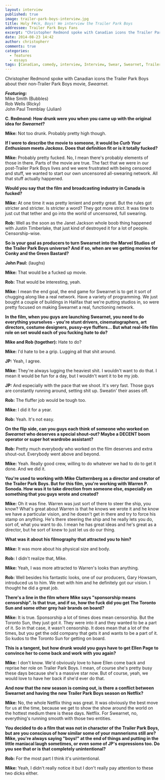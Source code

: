 ```yaml
---
layout: interview
published: true
image: trailer-park-boys-interview.jpg
title: Holy F#ck, Boys! We interview the Trailer Park Boys
addressee: Trailer Park Boys Fans
excerpt: "Christopher Redmond spoke with Canadian icons the Trailer Park Boys about their non-Trailer Park Boys movie, <em>Swearnet</em>."
date: 2014-08-23 14:42
author: christopherr
comments: true
categories:
  - features
  - essays
tags: [Canadian, comedy, interview, Interview, Swear, Swearnet, Trailer Park Boys]
---
```

Christopher Redmond spoke with Canadian icons the Trailer Park Boys about their non-Trailer Park Boys movie, _Swearnet_.

**_Featuring:_**  
Mike Smith (Bubbles)  
Rob Wells (Ricky)  
John Paul Tremblay (Julian)

**C. Redmond: How drunk were you when you came up with the original idea for _Swearnet_?**

**Mike:** Not too drunk. Probably pretty high though.

**If I were to describe the movie to someone, it would be _Curb Your Enthusiasm_ meets _Jackass_. Does that definition fit or is it totally fucked?**

**Mike:** Probably pretty fucked. No, I mean there's probably elements of those in there. Parts of the movie are true. The fact that we were in our post-Trailer Park Boys lives and we were frustrated with being censored and stuff, we wanted to start our own uncensored all-swearing network. All that stuff actually happened.

**Would you say that the film and broadcasting industry in Canada is fucked?**

**Mike:** At one time it was pretty lenient and pretty great. But the rules got stricter and stricter. Is stricter a word? They got more strict. It was time to just cut that tether and go into the world of uncensored, full swearing.

**Rob:** Well as the soon as the Janet Jackson whole boob thing happened with Justin Timberlake, that just kind of destroyed it for a lot of people. Censorship-wise.

**So is your goal as producers to turn Swearnet into the Marvel Studios of the Trailer Park Boys universe?  And if so, when are we getting movies for Conky and the Green Bastard?**

**John Paul:** (laughs) 

**Mike:** That would be a fucked up movie. 

**Rob:** That would be interesting, yeah.

**Mike:** I mean the end goal, the end game for Swearnet is to get it sort of chugging along like a real network. Have a variety of programming. We just bought a couple of buildings in Halifax that we're putting studios in, so were pretty focused on making Swearnet a real, functioning network. 

**In the film, when you guys are launching Swearnet, you need to do everything yourselves - you're stunt drivers, cinematographers, art directors, costume designers, pussy-eye fluffers… But what real-life film role on set would each of you fucking hate to do?**

**Mike and Rob (together):** Hate to do?

**Mike:** I'd hate to be a grip. Lugging all that shit around.

**JP:** Yeah, I agree.

**Mike:** They're always lugging the heaviest shit. I wouldn't want to do that. I mean it would be fun for a day, but I wouldn't want it to be my job.

**JP:** And especially with the pace that we shoot. It's very fast. Those guys are constantly running around, setting shit up. Sweatin' their asses off. 

**Rob:** The fluffer job would be tough too. 

**Mike:** I did it for a year.

**Rob:** Yeah. It's not easy.

**On the flip side, can you guys each think of someone who worked on _Swearnet_ who deserves a special shout-out? Maybe a DECENT boom operator or super hot wardrobe assistant?**

**Rob:** Pretty much everybody who worked on the film deserves and extra shout-out. Everybody went above and beyond. 

**Mike:** Yeah. Really good crew, willing to do whatever we had to do to get it done. And we did it.

**You're used to working with Mike Clatternberg as a director and creator of the Trailer Park Boys. But for this film, you're working with Warren P. Sonoda. How was it to take direction from someone else, especially on something that you guys wrote and created?**

**Mike:** Oh it was fine. Warren was just sort of there to steer the ship, you know? What's great about Warren is that he knows we wrote it and he know we have a particular vision, and he doesn't get in there and try to force his stamp on anything. He's there steering the ship and he really lets you do, sort of, what you want to do. I mean he has great ideas and he's great as a director, but he sort of knew to just let us do our thing. 

**What was it about his filmography that attracted you to him?**

**Mike:** It was more about his physical size and body. 

**Rob:** I didn't realize that, Mike.

**Mike:** Yeah, I was more attracted to Warren's looks than anything.

**Rob:** Well besides his fantastic looks, one of our producers, Gary Howsam, introduced us to him. We met with him and he definitely got our vision. I thought he did a great job.

**There's a line in the film where Mike says "sponsorship means censorship". Is that true, and if so, how the fuck did you get The Toronto Sun and some other grey hair brands on board?**

**Mike:** It is true. Sponsorship a lot of times does mean censorship. But the Toronto Sun, they just got it. They were into it and they wanted to be a part of it. So in that case, it wasn't censorship. It does mean that a lot of the times, but you get the odd company that gets it and wants to be a part of it. So kudos to the Toronto Sun for getting on board.

**This is a tangent, but how drunk would you guys have to get Ellen Page to convince her to come back and work with you again?**

**Mike:** I don't know. We'd obviously love to have Ellen come back and reprise her role on Trailer Park Boys. I mean, of course she's pretty busy these days because she's a massive star now. But of course, yeah, we would love to have her back if she'd ever do that. 

**And now that the new season is coming out, is there a conflict between Swearnet and having the new Trailer Park Boys season on Netflix?**

**Mike:** No, the whole Netflix thing was great. It was obviously the best move for us at the time, because we get to show the show around the world on the hottest medium there is these days. Netflix. For Swearnet, no, everything's running smooth with those two entities. 

**You decided to do a film that was not in character of the Trailer Park Boys, but are you conscious of how similar some of your mannerisms still are? Mike, you're always saying "boys!" at the end of things and putting in the little maniacal laugh sometimes, or even some of JP's expressions too. Do you see that or is that completely unintentional?**

**Rob:** For the most part I think it's unintentional. 

**Mike:** Yeah, I didn't really notice it but I don't really pay attention to these two dicks either. 